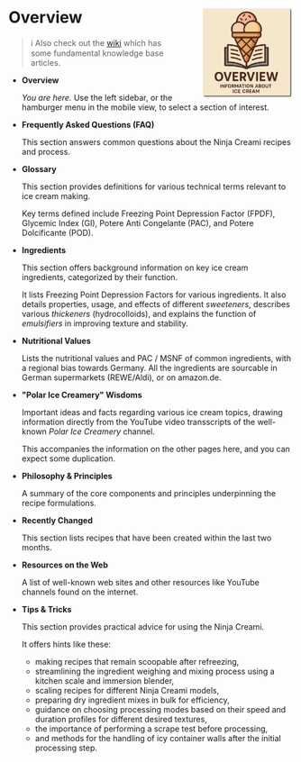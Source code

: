# Overview<img style="float: right; margin-left: 1.5em;" width=160 alt="Logo" src="logo-overview.png" />
<!--
summarize the top-level source sections in concise form, without extensive citations.
use the Markdown format for the output.
-->

> ℹ️ Also check out the [wiki](https://github.com/jhermann/ice-creamery/wiki) which has some fundamental knowledge base articles.

*   **Overview**

    *You are here.* Use the left sidebar, or the hamburger menu in the mobile view, to select a section of interest.

<div clear="all" />

*   **Frequently Asked Questions (FAQ)**

    This section answers common questions about the Ninja Creami recipes and process.

*   **Glossary**

    This section provides definitions for various technical terms relevant to ice cream making.

    Key terms defined include Freezing Point Depression Factor (FPDF), Glycemic Index (GI),
    Potere Anti Congelante (PAC), and Potere Dolcificante (POD).

*   **Ingredients**

    This section offers background information on key ice cream ingredients, categorized by their function.

    It lists Freezing Point Depression Factors for various ingredients. It also details properties, usage, and effects of different *sweeteners*, describes various *thickeners* (hydrocolloids), and explains the function of *emulsifiers* in improving texture and stability.

*   **Nutritional Values**

    Lists the nutritional values and PAC / MSNF of common ingredients, with a regional bias towards Germany.
    All the ingredients are sourcable in German supermarkets (REWE/Aldi), or on amazon.de.

*   **"Polar Ice Creamery" Wisdoms**

    Important ideas and facts regarding various ice cream topics, drawing information directly from
    the YouTube video transscripts of the well-known *Polar Ice Creamery* channel.

    This accompanies the information on the other pages here, and you can expect some duplication.

*   **Philosophy & Principles**

    A summary of the core components and principles underpinning the recipe formulations.

*   **Recently Changed**

    This section lists recipes that have been created within the last two months.

*   **Resources on the Web**

    A list of well-known web sites and other resources like YouTube channels found on the internet.

*   **Tips & Tricks**

    This section provides practical advice for using the Ninja Creami.

    It offers hints like these:

     * making recipes that remain scoopable after refreezing,
     * streamlining the ingredient weighing and mixing process using a kitchen scale and immersion blender,
     * scaling recipes for different Ninja Creami models,
     * preparing dry ingredient mixes in bulk for efficiency,
     * guidance on choosing processing modes based on their speed and duration profiles for different desired textures,
     * the importance of performing a scrape test before processing,
     * and methods for the handling of icy container walls after the initial processing step.
